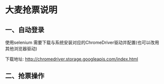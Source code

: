 # 大麦抢票说明

## 一、自动登录

使用selenium 
需要下载与系统安装对应的ChromeDriver驱动并配置(也可以改用其他浏览器驱动)

下载地址: <http://chromedriver.storage.googleapis.com/index.html>

## 二、抢票操作